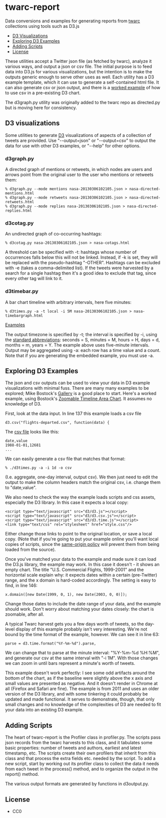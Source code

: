 # twarc-report
Data conversions and examples for generating reports from [twarc](https://github.com/edsu/twarc) collections using tools such as D3.js

- [D3 Visualizations](#user-content-d3-visualizations)
- [Exploring D3 Examples](#user-content-exploring-d3-examples)
- [Adding Scripts](#user-content-adding-scripts)
- [License](#user-content-license)

These utilities accept a Twitter json file (as fetched by twarc),
analyze it various ways, and output a json or csv file. The initial
purpose is to feed data into D3.js for various visualizations, but the
intention is to make the outputs generic enough to serve other uses as
well. Each utility has a D3 example template, which it can use to
generate a self-contained html file. It can also generate csv or json
output, and there is a [worked example](#user-content-exploring-d3-examples) of how
to use csv in a pre-existing D3 chart.

The d3graph.py utility was originally added to the twarc repo as
directed.py but is moving here for consistency.

## D3 visualizations

Some utilities to generate [D3](http://d3js.org/) visualizations of aspects of a collection
of tweets are provided. Use "--output=json" or "--output=csv" to output the data for use with 
other D3 examples, or "--help" for other options.

### d3graph.py

A directed graph of mentions or retweets, in which nodes are users and
arrows point from the original user to the user who mentions or retweets
them:

    % d3graph.py --mode mentions nasa-20130306102105.json > nasa-directed-mentions.html
    % d3graph.py --mode retweets nasa-20130306102105.json > nasa-directed-retweets.html
    % d3graph.py --mode replies nasa-20130306102105.json > nasa-directed-replies.html
    
### d3cotag.py

An undirected graph of co-occurring hashtags:

    % d3cotag.py nasa-20130306102105.json > nasa-cotags.html
    
A threshold can be specified with -t: hashtags whose number of
occurrences falls below this will not be linked. Instead, if -k is set,
they will be replaced with the pseudo-hashtag "-OTHER". Hashtags can be
excluded with -e (takes a comma-delimited list). If the tweets were
harvested by a search for a single hashtag then it's a good idea to
exclude that tag, since every other tag will link to it.
    
### d3timebar.py

A bar chart timeline with arbitrary intervals, here five minutes:

    % d3times.py -a -t local -i 5M nasa-20130306102105.json > nasa-timebargraph.html

[Examples](https://wallandbinkley.com/twarc/bill10/)

The output timezone is specified by -t; the interval is specified by -i,
using the [standard
abbreviations](https://docs.python.org/2/library/time.html#time.strftime
): seconds = S, minutes = M, hours = H, days = d, months = m, years = Y.
The example above uses five-minute intervals. Output may be aggregated
using -a: each row has a time value and a count. Note that if you are
generating the embedded example, you must use -a.

## Exploring D3 Examples

The json and csv outputs can be used to view your data in D3 example
visualizations with minimal fuss. There are many many examples to be
explored; Mike Bostock's
[Gallery](https://github.com/mbostock/d3/wiki/Gallery) is a good place
to start. Here's a worked example, using Bostock's [Zoomable Timeline
Area
Chart](http://mbostock.github.io/d3/talk/20111018/area-gradient.html).
It assumes no knowledge of D3.

First, look at the data input. In line 137 this example loads a csv file 

    d3.csv("flights-departed.csv", function(data) {

The [csv file](http://mbostock.github.io/d3/talk/20111018/flights-departed.csv) looks like this: 

    date,value
    1988-01-01,12681
    ...

We can easily generate a csv file that matches that format:

    % ./d3times.py -a -i 1d -o csv

(I.e. aggregate, one-day interval, output csv). We then just need to edit the
output to make the column headers match the original csv,
i.e. change them to "date,value".

We also need to check the way the example loads scripts and css assets,
especially the D3 library. In this case it expects a local copy:

    <script type="text/javascript" src="d3/d3.js"></script>
    <script type="text/javascript" src="d3/d3.csv.js"></script>
    <script type="text/javascript" src="d3/d3.time.js"></script>
    <link type="text/css" rel="stylesheet" href="style.css"/>
    
Either change those links to point to the original location, or save a
local copy. (Note that if you're going to put your example online you'll
want local copies of scripts, since the [same-origin policy](https://en.wikipedia.org/wiki/Same-origin_policy) 
will prevent them from being loaded from the source).

Once you've matched your data to the example and made sure it can load the
D3.js library, the example may work. In this case it doesn't - it shows
an empty chart. The title "U.S. Commercial Flights, 1999-2001" and the
horizontal scale explain why: it expects dates within a certain
(pre-Twitter) range, and the x domain is hard-coded accordingly. The
setting is easy to find, in line 146:

    x.domain([new Date(1999, 0, 1), new Date(2003, 0, 0)]);
    
Change those dates to include the date range of your data, and the
example should work. Don't worry about matching your dates closely: the
chart is zoomable, after all.

A typical Twarc harvest gets you a few days worth of tweets, so the
day-level display of this example probably isn't very interesting. We're
not bound by the time format of the example, however. We can see it in
line 63:

    parse = d3.time.format("%Y-%m-%d").parse,
    
We can change that to parse at the minute interval: "%Y-%m-%d %H:%M",
and generate our csv at the same interval with "-i 1M". With those
changes we can zoom in until bars represent a minute's worth of tweets.

This example doesn't work perfectly: I see some odd artifacts around the
bottom of the chart, as if the baseline were slightly above the x axis
and small values are presented as negative. And it doesn't render in
Chrome at all (Firefox and Safari are fine). The example is from 2011
and uses an older version of the D3 library, and with some tinkering it
could probably be updated and made functional. It serves to demonstrate,
though, that only small changes and no knowledge of the complexities of D3 
are needed to fit your data into an existing D3 example.

## Adding Scripts

The heart of twarc-report is the Profiler class in profiler.py. The
scripts pass json records from the twarc harvests to this class, and it
tabulates some basic properties: number of tweets and authors, earliest
and latest timestamp, etc. The scripts create their own profilers that
inherit from this class and that process the extra fields etc. needed by
the script. To add a new script, start by working out its profiler class
to collect the data it needs from each tweet in the process() method,
and to organize the output in the report() method.

The various output formats are generated by functions in d3output.py. 

License
-------

* CC0


